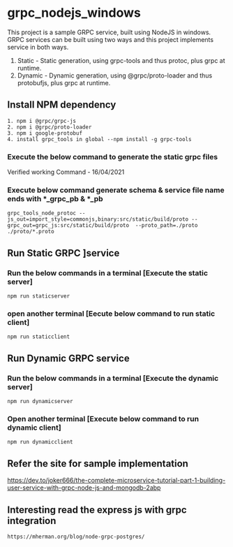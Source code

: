 # grpc_nodejs_windows
This project is a sample GRPC service, built using NodeJS in windows. 
GRPC services can be built using two ways and this project implements service in both ways.
1. Static - Static generation, using grpc-tools and thus protoc, plus grpc at runtime.
2. Dynamic - Dynamic generation, using @grpc/proto-loader and thus protobufjs, plus grpc at runtime.

## Install NPM dependency
```
1. npm i @grpc/grpc-js
2. npm i @grpc/proto-loader
3. npm i google-protobuf
4. install grpc_tools in global --npm install -g grpc-tools
```
### Execute the below command to generate the static grpc files ### 
Verified working Command - 16/04/2021
### Execute below command generate schema & service file name ends with *_grpc_pb & *_pb ### 
```
grpc_tools_node_protoc --js_out=import_style=commonjs,binary:src/static/build/proto --grpc_out=grpc_js:src/static/build/proto  --proto_path=./proto ./proto/*.proto

```
## Run Static GRPC ]service ##
### Run the below commands in a terminal [Execute the static server]
```
npm run staticserver
```
### open another terminal [Eecute below command to run static client]
```
npm run staticclient
```
## Run Dynamic GRPC service
### Run the below commands in a terminal [Execute the dynamic server]
```
npm run dynamicserver
```
### Open another terminal [Execute below command to run dynamic client]
```
npm run dynamicclient
```

## Refer the site for sample implementation
https://dev.to/joker666/the-complete-microservice-tutorial-part-1-building-user-service-with-grpc-node-js-and-mongodb-2abp


## Interesting read the express js with grpc integration
    https://mherman.org/blog/node-grpc-postgres/
